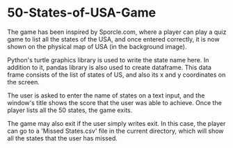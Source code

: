 # 50-States-of-USA-Game

The game has been inspired by Sporcle.com, where a player can play a quiz game to list all the states of the USA, and once entered correctly, it is now shown on the physical map of USA (in the background image).

Python's turtle graphics library is used to write the state name here. In addition to it, pandas library is also used to create dataframe. This data frame consists of the list of states of US, and also its x and y coordinates on the screen.

The user is asked to enter the name of states on a text input, and the window's title shows the score that the user was able to achieve. Once the player lists all the 50 states, the game exits.

The game may also exit if the user simply writes exit. In this case, the player can go to a 'Missed States.csv' file in the current directory, which will show all the states that the user has missed.
